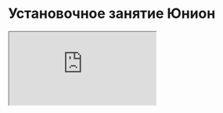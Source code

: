 # Установочное занятие Юнион

<iframe src="https://docs.google.com/document/d/e/2PACX-1vTNbTXi6gyIEhfSPT2fVsVkKAHEyCW6MJx_9U71OAWeQhLrUG8GT3K8ESVoZxSmhAkZJ6xR2Pa1fpdG/pub?embedded=true"></iframe>
